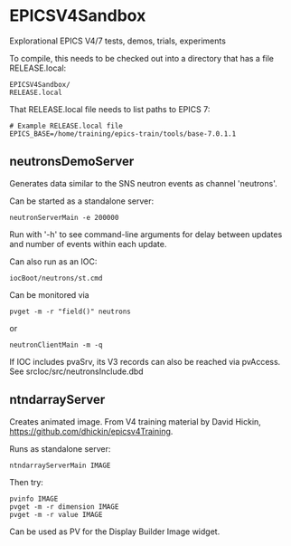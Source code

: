 EPICSV4Sandbox
==============

Explorational EPICS V4/7 tests, demos, trials, experiments

To compile, this needs to be checked out into a directory that has a file RELEASE.local:

    EPICSV4Sandbox/
    RELEASE.local

That RELEASE.local file needs to list paths to EPICS 7:

    # Example RELEASE.local file
    EPICS_BASE=/home/training/epics-train/tools/base-7.0.1.1

neutronsDemoServer
------------------
Generates data similar to the SNS neutron events as channel 'neutrons'.

Can be started as a standalone server:

    neutronServerMain -e 200000

Run with '-h' to see command-line arguments for delay between updates
and number of events within each update.

Can also run as an IOC:

    iocBoot/neutrons/st.cmd

Can be monitored via

    pvget -m -r "field()" neutrons
    
or

    neutronClientMain -m -q
    
If IOC includes pvaSrv, its V3 records can also be reached via pvAccess.
See srcIoc/src/neutronsInclude.dbd

ntndarrayServer
---------------
Creates animated image.
From V4 training material by David Hickin, https://github.com/dhickin/epicsv4Training.

Runs as standalone server:
    
    ntndarrayServerMain IMAGE

Then try:

    pvinfo IMAGE
    pvget -m -r dimension IMAGE
    pvget -m -r value IMAGE

Can be used as PV for the Display Builder Image widget.


